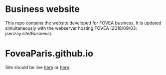 # Business website
This repo contains the website developed for FOVEA business.
It is updated simultaneously with the webserver hosting FOVEA (2018/09/03: jserizay.site/Business). 
# FoveaParis.github.io

Site should be live [here](http://fovea-paris.com) or [here](http://foveaparis.github.io).